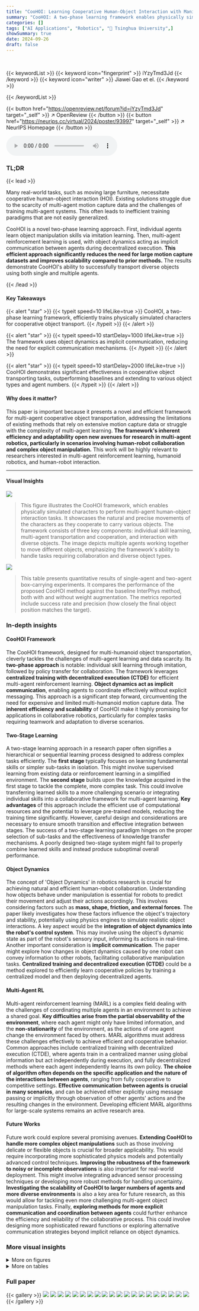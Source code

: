 ```yaml
---
title: "CooHOI: Learning Cooperative Human-Object Interaction with Manipulated Object Dynamics"
summary: "CooHOI: A two-phase learning framework enables physically simulated characters to perform cooperative object transportation tasks naturally and efficiently, overcoming the limitations of existing meth..."
categories: []
tags: ["AI Applications", "Robotics", "🏢 Tsinghua University",]
showSummary: true
date: 2024-09-26
draft: false
---
```


<br>

{{< keywordList >}}
{{< keyword icon="fingerprint" >}} iYzyTmd3Jd {{< /keyword >}}
{{< keyword icon="writer" >}} Jiawei Gao et el. {{< /keyword >}}
 
{{< /keywordList >}}

{{< button href="https://openreview.net/forum?id=iYzyTmd3Jd" target="_self" >}}
↗ OpenReview
{{< /button >}}
{{< button href="https://neurips.cc/virtual/2024/poster/93997" target="_self" >}}
↗ NeurIPS Homepage
{{< /button >}}


<audio controls>
    <source src="https://ai-paper-reviewer.com/iYzyTmd3Jd/podcast.wav" type="audio/wav">
    Your browser does not support the audio element.
</audio>


### TL;DR


{{< lead >}}

Many real-world tasks, such as moving large furniture, necessitate cooperative human-object interaction (HOI).  Existing solutions struggle due to the scarcity of multi-agent motion capture data and the challenges of training multi-agent systems.  This often leads to inefficient training paradigms that are not easily generalized.

CooHOI is a novel two-phase learning approach. First, individual agents learn object manipulation skills via imitation learning.  Then, multi-agent reinforcement learning is used, with object dynamics acting as implicit communication between agents during decentralized execution. **This efficient approach significantly reduces the need for large motion capture datasets and improves scalability compared to prior methods.**  The results demonstrate CooHOI's ability to successfully transport diverse objects using both single and multiple agents.

{{< /lead >}}


#### Key Takeaways

{{< alert "star" >}}
{{< typeit speed=10 lifeLike=true >}} CooHOI, a two-phase learning framework, efficiently trains physically simulated characters for cooperative object transport. {{< /typeit >}}
{{< /alert >}}

{{< alert "star" >}}
{{< typeit speed=10 startDelay=1000 lifeLike=true >}} The framework uses object dynamics as implicit communication, reducing the need for explicit communication mechanisms. {{< /typeit >}}
{{< /alert >}}

{{< alert "star" >}}
{{< typeit speed=10 startDelay=2000 lifeLike=true >}} CooHOI demonstrates significant effectiveness in cooperative object transporting tasks, outperforming baselines and extending to various object types and agent numbers. {{< /typeit >}}
{{< /alert >}}

#### Why does it matter?
This paper is important because it presents a novel and efficient framework for multi-agent cooperative object transportation, addressing the limitations of existing methods that rely on extensive motion capture data or struggle with the complexity of multi-agent learning.  **The framework's inherent efficiency and adaptability open new avenues for research in multi-agent robotics, particularly in scenarios involving human-robot collaboration and complex object manipulation.** This work will be highly relevant to researchers interested in multi-agent reinforcement learning, humanoid robotics, and human-robot interaction.

------
#### Visual Insights



![](https://ai-paper-reviewer.com/iYzyTmd3Jd/figures_1_1.jpg)

> This figure illustrates the CooHOI framework, which enables physically simulated characters to perform multi-agent human-object interaction tasks.  It showcases the natural and precise movements of the characters as they cooperate to carry various objects. The framework consists of three key components: individual skill learning, multi-agent transportation and cooperation, and interaction with diverse objects. The image depicts multiple agents working together to move different objects, emphasizing the framework's ability to handle tasks requiring collaboration and diverse object types.





![](https://ai-paper-reviewer.com/iYzyTmd3Jd/tables_5_1.jpg)

> This table presents quantitative results of single-agent and two-agent box-carrying experiments.  It compares the performance of the proposed CooHOI method against the baseline InterPhys method, both with and without weight augmentation.  The metrics reported include success rate and precision (how closely the final object position matches the target).





### In-depth insights


#### CooHOI Framework
The CooHOI framework, designed for multi-humanoid object transportation, cleverly tackles the challenges of multi-agent learning and data scarcity. Its **two-phase approach** is notable: individual skill learning through imitation, followed by policy transfer for collaboration.  The framework leverages **centralized training with decentralized execution (CTDE)** for efficient multi-agent reinforcement learning.  **Object dynamics act as implicit communication**, enabling agents to coordinate effectively without explicit messaging. This approach is a significant step forward, circumventing the need for expensive and limited multi-humanoid motion capture data.  The **inherent efficiency and scalability** of CooHOI make it highly promising for applications in collaborative robotics, particularly for complex tasks requiring teamwork and adaptation to diverse scenarios.

#### Two-Stage Learning
A two-stage learning approach in a research paper often signifies a hierarchical or sequential learning process designed to address complex tasks efficiently.  The **first stage** typically focuses on learning fundamental skills or simpler sub-tasks in isolation. This might involve supervised learning from existing data or reinforcement learning in a simplified environment.  The **second stage** builds upon the knowledge acquired in the first stage to tackle the complete, more complex task. This could involve transferring learned skills to a more challenging scenario or integrating individual skills into a collaborative framework for multi-agent learning. **Key advantages** of this approach include the efficient use of computational resources and the potential to leverage pre-trained models, reducing the training time significantly.  However, careful design and considerations are necessary to ensure smooth transition and effective integration between stages. The success of a two-stage learning paradigm hinges on the proper selection of sub-tasks and the effectiveness of knowledge transfer mechanisms. A poorly designed two-stage system might fail to properly combine learned skills and instead produce suboptimal overall performance.

#### Object Dynamics
The concept of 'Object Dynamics' in robotics research is crucial for achieving natural and efficient human-robot collaboration.  Understanding how objects behave under manipulation is essential for robots to predict their movement and adjust their actions accordingly. This involves considering factors such as **mass, shape, friction, and external forces**. The paper likely investigates how these factors influence the object's trajectory and stability, potentially using physics engines to simulate realistic object interactions.  A key aspect would be the **integration of object dynamics into the robot's control system**.  This may involve using the object's dynamic state as part of the robot's sensory input, informing its actions in real-time.  Another important consideration is **implicit communication**.  The paper might explore how changes in object dynamics caused by one robot can convey information to other robots, facilitating collaborative manipulation tasks.  **Centralized training and decentralized execution (CTDE)** could be a method explored to efficiently learn cooperative policies by training a centralized model and then deploying decentralized agents.

#### Multi-Agent RL
Multi-agent reinforcement learning (MARL) is a complex field dealing with the challenges of coordinating multiple agents in an environment to achieve a shared goal.  **Key difficulties arise from the partial observability of the environment**, where each agent might only have limited information, and the **non-stationarity** of the environment, as the actions of one agent change the environment faced by others.  MARL algorithms must address these challenges effectively to achieve efficient and cooperative behavior.  Common approaches include centralized training with decentralized execution (CTDE), where agents train in a centralized manner using global information but act independently during execution, and fully decentralized methods where each agent independently learns its own policy.  **The choice of algorithm often depends on the specific application and the nature of the interactions between agents**, ranging from fully cooperative to competitive settings.  **Effective communication between agents is crucial in many scenarios**, and can be achieved either explicitly using message passing or implicitly through observation of other agents' actions and the resulting changes in the environment.  Developing efficient MARL algorithms for large-scale systems remains an active research area.

#### Future Works
Future work could explore several promising avenues. **Extending CooHOI to handle more complex object manipulations** such as those involving delicate or flexible objects is crucial for broader applicability.  This would require incorporating more sophisticated physics models and potentially advanced control techniques.  **Improving the robustness of the framework to noisy or incomplete observations** is also important for real-world deployment. This might involve integrating advanced sensor processing techniques or developing more robust methods for handling uncertainty.  **Investigating the scalability of CooHOI to larger numbers of agents and more diverse environments** is also a key area for future research, as this would allow for tackling even more challenging multi-agent object manipulation tasks. Finally, **exploring methods for more explicit communication and coordination between agents** could further enhance the efficiency and reliability of the collaborative process. This could involve designing more sophisticated reward functions or exploring alternative communication strategies beyond implicit reliance on object dynamics.


### More visual insights

<details>
<summary>More on figures
</summary>


![](https://ai-paper-reviewer.com/iYzyTmd3Jd/figures_2_1.jpg)

> This figure illustrates the CooHOI framework's two-phase learning process.  The first phase focuses on single-agent skill learning using imitation learning from human motion data. This phase trains a policy for a single agent to carry objects naturally, incorporating object dynamics into the observation to understand how their actions affect the object's movement. The second phase shifts to multi-agent cooperation learning. It shows how the learned single-agent skills are transferred to a collaborative context. The key here is the use of object dynamics as implicit communication, allowing agents to coordinate their actions by observing changes in the object's motion caused by their teammate's actions.


![](https://ai-paper-reviewer.com/iYzyTmd3Jd/figures_5_1.jpg)

> This figure visualizes the steps involved in a cooperative object carrying task using multiple agents.  It shows the process from approaching the object, lifting it collaboratively, carrying it to the destination, and finally setting it down. The images highlight the coordination and cooperation between the agents to successfully transport a relatively large object.


![](https://ai-paper-reviewer.com/iYzyTmd3Jd/figures_6_1.jpg)

> This figure shows a visualization of the cooperative object carrying task performed by multiple agents in two different scenarios: carrying a sofa and carrying a box.  The images depict the stages involved in the task, starting from the agents approaching the object, to lifting and carrying it collaboratively to the destination. The visualization clearly shows the coordination between agents involved in the task.


![](https://ai-paper-reviewer.com/iYzyTmd3Jd/figures_7_1.jpg)

> This figure presents ablation study results for single-agent and two-agent box-carrying tasks.  Three graphs show the impact of object weight, shape scale, and agent walking distance on both success rate and the average number of steps to complete the task. The results highlight the trade-offs in performance related to the varied factors. The second graph also shows the impact of scaling the object's width, showcasing the effectiveness of the proposed approach when maintaining aspect ratio.


![](https://ai-paper-reviewer.com/iYzyTmd3Jd/figures_12_1.jpg)

> This figure shows different views of four object categories used in the experiments: Armchair, High Stool, Table, and Sofa. Each object category has three different instances, giving a total of twelve different object visualizations.


![](https://ai-paper-reviewer.com/iYzyTmd3Jd/figures_15_1.jpg)

> This figure shows three failure cases of the two-agent cooperative object transport task. The leftmost image shows the failure case when the stand point is not provided, where the agent goes to the wrong side of the box and fails to carry it. The middle image shows the failure case when the dynamics information is not used for observation, in which the agent cannot move. The rightmost image shows the failure case when the backward motion is not learned by the single agent, where the two agents cannot carry the object together.


![](https://ai-paper-reviewer.com/iYzyTmd3Jd/figures_16_1.jpg)

> This figure shows the training curves for both 'carry reward' and 'held reward' during the two-agent training phase of the CooHOI framework.  It compares the performance of the complete CooHOI model to several ablation studies where key components (dynamic observation, stand point, initialization method, and reverse walk) are removed. The results demonstrate the impact of these components on the learning process and the overall success of cooperative object carrying.


</details>




<details>
<summary>More on tables
</summary>


![](https://ai-paper-reviewer.com/iYzyTmd3Jd/tables_6_1.jpg)
> This table presents the success rate and precision of the trained policy model on different object categories (Table, Armchair, HighStool, and Sofa) for both single-agent and two-agent carrying tasks.  The distance to the destination is also specified for each scenario. The results demonstrate the generalizability of the model across various object types and agent numbers.

![](https://ai-paper-reviewer.com/iYzyTmd3Jd/tables_15_1.jpg)
> This table compares the performance of different methods for single-agent and two-agent object carrying tasks.  The methods include InterPhys [7], CooHOI with and without weight augmentation, and a baseline model trained from scratch. Results are evaluated using weight of objects, distance to destination, success rate, and precision. The table demonstrates that the CooHOI framework achieves high success rates and precision, especially when weight augmentation is used, outperforming the baseline and demonstrating adaptability to multi-agent scenarios.

![](https://ai-paper-reviewer.com/iYzyTmd3Jd/tables_16_1.jpg)
> This table presents the quantitative results of single-agent and two-agent box-carrying experiments.  It compares the performance of the proposed CooHOI method against the baseline InterPhys method, showing success rates and precision (distance error) under varying conditions (weight and distance to target). The table also includes results using a modified CooHOI method with weight augmentation.

</details>




### Full paper

{{< gallery >}}
<img src="https://ai-paper-reviewer.com/iYzyTmd3Jd/1.png" class="grid-w50 md:grid-w33 xl:grid-w25" />
<img src="https://ai-paper-reviewer.com/iYzyTmd3Jd/2.png" class="grid-w50 md:grid-w33 xl:grid-w25" />
<img src="https://ai-paper-reviewer.com/iYzyTmd3Jd/3.png" class="grid-w50 md:grid-w33 xl:grid-w25" />
<img src="https://ai-paper-reviewer.com/iYzyTmd3Jd/4.png" class="grid-w50 md:grid-w33 xl:grid-w25" />
<img src="https://ai-paper-reviewer.com/iYzyTmd3Jd/5.png" class="grid-w50 md:grid-w33 xl:grid-w25" />
<img src="https://ai-paper-reviewer.com/iYzyTmd3Jd/6.png" class="grid-w50 md:grid-w33 xl:grid-w25" />
<img src="https://ai-paper-reviewer.com/iYzyTmd3Jd/7.png" class="grid-w50 md:grid-w33 xl:grid-w25" />
<img src="https://ai-paper-reviewer.com/iYzyTmd3Jd/8.png" class="grid-w50 md:grid-w33 xl:grid-w25" />
<img src="https://ai-paper-reviewer.com/iYzyTmd3Jd/9.png" class="grid-w50 md:grid-w33 xl:grid-w25" />
<img src="https://ai-paper-reviewer.com/iYzyTmd3Jd/10.png" class="grid-w50 md:grid-w33 xl:grid-w25" />
<img src="https://ai-paper-reviewer.com/iYzyTmd3Jd/11.png" class="grid-w50 md:grid-w33 xl:grid-w25" />
<img src="https://ai-paper-reviewer.com/iYzyTmd3Jd/12.png" class="grid-w50 md:grid-w33 xl:grid-w25" />
<img src="https://ai-paper-reviewer.com/iYzyTmd3Jd/13.png" class="grid-w50 md:grid-w33 xl:grid-w25" />
<img src="https://ai-paper-reviewer.com/iYzyTmd3Jd/14.png" class="grid-w50 md:grid-w33 xl:grid-w25" />
<img src="https://ai-paper-reviewer.com/iYzyTmd3Jd/15.png" class="grid-w50 md:grid-w33 xl:grid-w25" />
<img src="https://ai-paper-reviewer.com/iYzyTmd3Jd/16.png" class="grid-w50 md:grid-w33 xl:grid-w25" />
<img src="https://ai-paper-reviewer.com/iYzyTmd3Jd/17.png" class="grid-w50 md:grid-w33 xl:grid-w25" />
<img src="https://ai-paper-reviewer.com/iYzyTmd3Jd/18.png" class="grid-w50 md:grid-w33 xl:grid-w25" />
<img src="https://ai-paper-reviewer.com/iYzyTmd3Jd/19.png" class="grid-w50 md:grid-w33 xl:grid-w25" />
<img src="https://ai-paper-reviewer.com/iYzyTmd3Jd/20.png" class="grid-w50 md:grid-w33 xl:grid-w25" />
{{< /gallery >}}